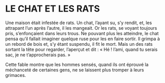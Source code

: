 # LE CHAT ET LES RATS

Une maison était infestée de rats. Un chat, l’ayant su, s’y rendit, et, les attrapant l’un après l’autre, il les mangeait. 
Or les rats, se voyant toujours pris, s’enfonçaient dans leurs trous. 
Ne pouvant plus les atteindre, le chat pensa qu’il fallait imaginer quelque ruse pour les en faire sortir. 
Il grimpa à un rebord de bois et, s’y étant suspendu, il fit le mort. 
Mais un des rats sortant la tête pour regarder, l’aperçut et dit : 
« Hé ! l’ami, quand tu serais sac, je ne t’approcherais pas. »

Cette fable montre que les hommes sensés, quand ils ont éprouvé la méchanceté de certaines gens, ne se laissent plus tromper à leurs grimaces. 
